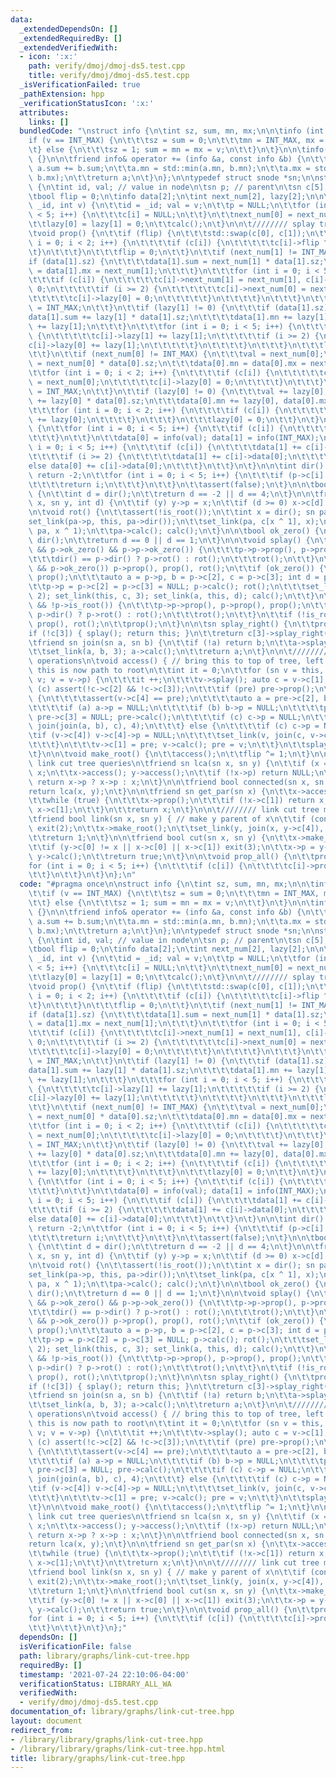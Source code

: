 ```yaml
---
data:
  _extendedDependsOn: []
  _extendedRequiredBy: []
  _extendedVerifiedWith:
  - icon: ':x:'
    path: verify/dmoj/dmoj-ds5.test.cpp
    title: verify/dmoj/dmoj-ds5.test.cpp
  _isVerificationFailed: true
  _pathExtension: hpp
  _verificationStatusIcon: ':x:'
  attributes:
    links: []
  bundledCode: "\nstruct info {\n\tint sz, sum, mn, mx;\n\n\tinfo (int v) {\n\t\t\
    if (v == INT_MAX) {\n\t\t\tsz = sum = 0;\n\t\t\tmn = INT_MAX, mx = INT_MIN;\n\t\
    \t} else {\n\t\t\tsz = 1; sum = mn = mx = v;\n\t\t}\n\t}\n\n\tinfo() : info(INT_MAX)\
    \ {}\n\n\tfriend info& operator += (info &a, const info &b) {\n\t\ta.sz += b.sz,\
    \ a.sum += b.sum;\n\t\ta.mn = std::min(a.mn, b.mn);\n\t\ta.mx = std::max(a.mx,\
    \ b.mx);\n\t\treturn a;\n\t}\n};\n\ntypedef struct snode *sn;\n\nstruct snode\
    \ {\n\tint id, val; // value in node\n\tsn p; // parent\n\tsn c[5]; // children\n\
    \tbool flip = 0;\n\tinfo data[2];\n\tint next_num[2], lazy[2];\n\n\tsnode(int\
    \ _id, int v) {\n\t\tid = _id; val = v;\n\t\tp = NULL;\n\t\tfor (int i = 0; i\
    \ < 5; i++) {\n\t\t\tc[i] = NULL;\n\t\t}\n\t\tnext_num[0] = next_num[1] = INT_MAX;\n\
    \t\tlazy[0] = lazy[1] = 0;\n\t\tcalc();\n\t}\n\n\t//////// splay tree operations\n\
    \tvoid prop() {\n\t\tif (flip) {\n\t\t\tstd::swap(c[0], c[1]);\n\t\t\tfor (int\
    \ i = 0; i < 2; i++) {\n\t\t\t\tif (c[i]) {\n\t\t\t\t\tc[i]->flip ^= 1;\n\t\t\t\
    \t}\n\t\t\t}\n\t\t\tflip = 0;\n\t\t}\n\t\tif (next_num[1] != INT_MAX) {\n\t\t\t\
    if (data[1].sz) {\n\t\t\t\tdata[1].sum = next_num[1] * data[1].sz;\n\t\t\t\tdata[1].mn\
    \ = data[1].mx = next_num[1];\n\t\t\t}\n\t\t\tfor (int i = 0; i < 5; i++) {\n\t\
    \t\t\tif (c[i]) {\n\t\t\t\t\tc[i]->next_num[1] = next_num[1], c[i]->lazy[1] =\
    \ 0;\n\t\t\t\t\tif (i >= 2) {\n\t\t\t\t\t\tc[i]->next_num[0] = next_num[1];\n\t\
    \t\t\t\t\tc[i]->lazy[0] = 0;\n\t\t\t\t\t}\n\t\t\t\t}\n\t\t\t}\n\t\t\tnext_num[1]\
    \ = INT_MAX;\n\t\t}\n\t\tif (lazy[1] != 0) {\n\t\t\tif (data[1].sz) {\n\t\t\t\t\
    data[1].sum += lazy[1] * data[1].sz;\n\t\t\t\tdata[1].mn += lazy[1], data[1].mx\
    \ += lazy[1];\n\t\t\t}\n\t\t\tfor (int i = 0; i < 5; i++) {\n\t\t\t\tif (c[i])\
    \ {\n\t\t\t\t\tc[i]->lazy[1] += lazy[1];\n\t\t\t\t\tif (i >= 2) {\n\t\t\t\t\t\t\
    c[i]->lazy[0] += lazy[1];\n\t\t\t\t\t}\n\t\t\t\t}\n\t\t\t}\n\t\t\tlazy[1] = 0;\n\
    \t\t}\n\t\tif (next_num[0] != INT_MAX) {\n\t\t\tval = next_num[0];\n\t\t\tdata[0].sum\
    \ = next_num[0] * data[0].sz;\n\t\t\tdata[0].mn = data[0].mx = next_num[0];\n\t\
    \t\tfor (int i = 0; i < 2; i++) {\n\t\t\t\tif (c[i]) {\n\t\t\t\t\tc[i]->next_num[0]\
    \ = next_num[0];\n\t\t\t\t\tc[i]->lazy[0] = 0;\n\t\t\t\t}\n\t\t\t}\n\t\t\tnext_num[0]\
    \ = INT_MAX;\n\t\t}\n\t\tif (lazy[0] != 0) {\n\t\t\tval += lazy[0];\n\t\t\tdata[0].sum\
    \ += lazy[0] * data[0].sz;\n\t\t\tdata[0].mn += lazy[0], data[0].mx += lazy[0];\n\
    \t\t\tfor (int i = 0; i < 2; i++) {\n\t\t\t\tif (c[i]) {\n\t\t\t\t\tc[i]->lazy[0]\
    \ += lazy[0];\n\t\t\t\t}\n\t\t\t}\n\t\t\tlazy[0] = 0;\n\t\t}\n\t}\n\n\tvoid calc()\
    \ {\n\t\tfor (int i = 0; i < 5; i++) {\n\t\t\tif (c[i]) {\n\t\t\t\tc[i]->prop();\n\
    \t\t\t}\n\t\t}\n\t\tdata[0] = info(val); data[1] = info(INT_MAX);\n\t\tfor (int\
    \ i = 0; i < 5; i++) {\n\t\t\tif (c[i]) {\n\t\t\t\tdata[1] += c[i]->data[1];\n\
    \t\t\t\tif (i >= 2) {\n\t\t\t\t\tdata[1] += c[i]->data[0];\n\t\t\t\t}\n\t\t\t\t\
    else data[0] += c[i]->data[0];\n\t\t\t}\n\t\t}\n\t}\n\n\tint dir() {\n\t\tif (!p)\
    \ return -2;\n\t\tfor (int i = 0; i < 5; i++) {\n\t\t\tif (p->c[i] == this) {\n\
    \t\t\t\treturn i;\n\t\t\t}\n\t\t}\n\t\tassert(false);\n\t}\n\n\tbool is_root()\
    \ {\n\t\tint d = dir();\n\t\treturn d == -2 || d == 4;\n\t}\n\n\tfriend void set_link(sn\
    \ x, sn y, int d) {\n\t\tif (y) y->p = x;\n\t\tif (d >= 0) x->c[d] = y;\n\t}\n\
    \n\tvoid rot() {\n\t\tassert(!is_root());\n\t\tint x = dir(); sn pa = p;\n\t\t\
    set_link(pa->p, this, pa->dir());\n\t\tset_link(pa, c[x ^ 1], x);\n\t\tset_link(this,\
    \ pa, x ^ 1);\n\t\tpa->calc(); calc();\n\t}\n\n\tbool ok_zero() {\n\t\tint d =\
    \ dir();\n\t\treturn d == 0 || d == 1;\n\t}\n\n\tvoid splay() {\n\t\twhile (ok_zero()\
    \ && p->ok_zero() && p->p->ok_zero()) {\n\t\t\tp->p->prop(), p->prop(), prop();\n\
    \t\t\tdir() == p->dir() ? p->rot() : rot();\n\t\t\trot();\n\t\t}\n\t\tif (ok_zero()\
    \ && p->ok_zero()) p->prop(), prop(), rot();\n\t\tif (ok_zero()) {\n\t\t\tp->prop(),\
    \ prop();\n\t\t\tauto a = p->p, b = p->c[2], c = p->c[3]; int d = p->dir();\n\t\
    \t\tp->p = p->c[2] = p->c[3] = NULL; p->calc(); rot();\n\t\t\tset_link(this, b,\
    \ 2); set_link(this, c, 3); set_link(a, this, d); calc();\n\t\t}\n\t\twhile (!is_root()\
    \ && !p->is_root()) {\n\t\t\tp->p->prop(), p->prop(), prop();\n\t\t\tdir() ==\
    \ p->dir() ? p->rot() : rot();\n\t\t\trot();\n\t\t}\n\t\tif (!is_root()) p->prop(),\
    \ prop(), rot();\n\t\tprop();\n\t}\n\n\tsn splay_right() {\n\t\tprop();\n\t\t\
    if (!c[3]) { splay(); return this; }\n\t\treturn c[3]->splay_right();\n\t}\n\n\
    \tfriend sn join(sn a, sn b) {\n\t\tif (!a) return b;\n\t\ta->splay(); a = a->splay_right();\n\
    \t\tset_link(a, b, 3); a->calc();\n\t\treturn a;\n\t}\n\n\t//////// link cut tree\
    \ operations\n\tvoid access() { // bring this to top of tree, left subtree of\
    \ this is now path to root\n\t\tint it = 0;\n\t\tfor (sn v = this, pre = NULL;\
    \ v; v = v->p) {\n\t\t\tit ++;\n\t\t\tv->splay(); auto c = v->c[1];\n\t\t\tif\
    \ (c) assert(!c->c[2] && !c->c[3]);\n\t\t\tif (pre) pre->prop();\n\t\t\tif (pre)\
    \ {\n\t\t\t\tassert(v->c[4] == pre);\n\t\t\t\tauto a = pre->c[2], b = pre->c[3];\n\
    \t\t\t\tif (a) a->p = NULL;\n\t\t\t\tif (b) b->p = NULL;\n\t\t\t\tpre->c[2] =\
    \ pre->c[3] = NULL; pre->calc();\n\t\t\t\tif (c) c->p = NULL;\n\t\t\t\tset_link(v,\
    \ join(join(a, b), c), 4);\n\t\t\t} else {\n\t\t\t\tif (c) c->p = NULL;\n\t\t\t\
    \tif (v->c[4]) v->c[4]->p = NULL;\n\t\t\t\tset_link(v, join(c, v->c[4]), 4);\n\
    \t\t\t}\n\t\t\tv->c[1] = pre; v->calc(); pre = v;\n\t\t}\n\t\tsplay(); assert(!c[1]);\n\
    \t}\n\n\tvoid make_root() {\n\t\taccess();\n\t\tflip ^= 1;\n\t}\n\n\t////////\
    \ link cut tree queries\n\tfriend sn lca(sn x, sn y) {\n\t\tif (x == y) return\
    \ x;\n\t\tx->access(); y->access();\n\t\tif (!x->p) return NULL;\n\t\tx->splay();\
    \ return x->p ? x->p : x;\n\t}\n\n\tfriend bool connected(sn x, sn y) {\n\t\t\
    return lca(x, y);\n\t}\n\n\tfriend sn get_par(sn x) {\n\t\tx->access(); x = x->c[0];\n\
    \t\twhile (true) {\n\t\t\tx->prop();\n\t\t\tif (!x->c[1]) return x;\n\t\t\tx =\
    \ x->c[1];\n\t\t}\n\t\treturn x;\n\t}\n\n\t//////// link cut tree modifications\n\
    \tfriend bool link(sn x, sn y) { // make y parent of x\n\t\tif (connected(x, y))\
    \ exit(2);\n\t\tx->make_root();\n\t\tset_link(y, join(x, y->c[4]), 4);\n\t\ty->calc();\n\
    \t\treturn 1;\n\t}\n\n\tfriend bool cut(sn x, sn y) {\n\t\tx->make_root(); y->access();\n\
    \t\tif (y->c[0] != x || x->c[0] || x->c[1]) exit(3);\n\t\tx->p = y->c[0] = NULL;\
    \ y->calc();\n\t\treturn true;\n\t}\n\n\tvoid prop_all() {\n\t\tprop();\n\t\t\
    for (int i = 0; i < 5; i++) {\n\t\t\tif (c[i]) {\n\t\t\t\tc[i]->prop_all();\n\t\
    \t\t}\n\t\t}\n\t}\n};\n"
  code: "#pragma once\n\nstruct info {\n\tint sz, sum, mn, mx;\n\n\tinfo (int v) {\n\
    \t\tif (v == INT_MAX) {\n\t\t\tsz = sum = 0;\n\t\t\tmn = INT_MAX, mx = INT_MIN;\n\
    \t\t} else {\n\t\t\tsz = 1; sum = mn = mx = v;\n\t\t}\n\t}\n\n\tinfo() : info(INT_MAX)\
    \ {}\n\n\tfriend info& operator += (info &a, const info &b) {\n\t\ta.sz += b.sz,\
    \ a.sum += b.sum;\n\t\ta.mn = std::min(a.mn, b.mn);\n\t\ta.mx = std::max(a.mx,\
    \ b.mx);\n\t\treturn a;\n\t}\n};\n\ntypedef struct snode *sn;\n\nstruct snode\
    \ {\n\tint id, val; // value in node\n\tsn p; // parent\n\tsn c[5]; // children\n\
    \tbool flip = 0;\n\tinfo data[2];\n\tint next_num[2], lazy[2];\n\n\tsnode(int\
    \ _id, int v) {\n\t\tid = _id; val = v;\n\t\tp = NULL;\n\t\tfor (int i = 0; i\
    \ < 5; i++) {\n\t\t\tc[i] = NULL;\n\t\t}\n\t\tnext_num[0] = next_num[1] = INT_MAX;\n\
    \t\tlazy[0] = lazy[1] = 0;\n\t\tcalc();\n\t}\n\n\t//////// splay tree operations\n\
    \tvoid prop() {\n\t\tif (flip) {\n\t\t\tstd::swap(c[0], c[1]);\n\t\t\tfor (int\
    \ i = 0; i < 2; i++) {\n\t\t\t\tif (c[i]) {\n\t\t\t\t\tc[i]->flip ^= 1;\n\t\t\t\
    \t}\n\t\t\t}\n\t\t\tflip = 0;\n\t\t}\n\t\tif (next_num[1] != INT_MAX) {\n\t\t\t\
    if (data[1].sz) {\n\t\t\t\tdata[1].sum = next_num[1] * data[1].sz;\n\t\t\t\tdata[1].mn\
    \ = data[1].mx = next_num[1];\n\t\t\t}\n\t\t\tfor (int i = 0; i < 5; i++) {\n\t\
    \t\t\tif (c[i]) {\n\t\t\t\t\tc[i]->next_num[1] = next_num[1], c[i]->lazy[1] =\
    \ 0;\n\t\t\t\t\tif (i >= 2) {\n\t\t\t\t\t\tc[i]->next_num[0] = next_num[1];\n\t\
    \t\t\t\t\tc[i]->lazy[0] = 0;\n\t\t\t\t\t}\n\t\t\t\t}\n\t\t\t}\n\t\t\tnext_num[1]\
    \ = INT_MAX;\n\t\t}\n\t\tif (lazy[1] != 0) {\n\t\t\tif (data[1].sz) {\n\t\t\t\t\
    data[1].sum += lazy[1] * data[1].sz;\n\t\t\t\tdata[1].mn += lazy[1], data[1].mx\
    \ += lazy[1];\n\t\t\t}\n\t\t\tfor (int i = 0; i < 5; i++) {\n\t\t\t\tif (c[i])\
    \ {\n\t\t\t\t\tc[i]->lazy[1] += lazy[1];\n\t\t\t\t\tif (i >= 2) {\n\t\t\t\t\t\t\
    c[i]->lazy[0] += lazy[1];\n\t\t\t\t\t}\n\t\t\t\t}\n\t\t\t}\n\t\t\tlazy[1] = 0;\n\
    \t\t}\n\t\tif (next_num[0] != INT_MAX) {\n\t\t\tval = next_num[0];\n\t\t\tdata[0].sum\
    \ = next_num[0] * data[0].sz;\n\t\t\tdata[0].mn = data[0].mx = next_num[0];\n\t\
    \t\tfor (int i = 0; i < 2; i++) {\n\t\t\t\tif (c[i]) {\n\t\t\t\t\tc[i]->next_num[0]\
    \ = next_num[0];\n\t\t\t\t\tc[i]->lazy[0] = 0;\n\t\t\t\t}\n\t\t\t}\n\t\t\tnext_num[0]\
    \ = INT_MAX;\n\t\t}\n\t\tif (lazy[0] != 0) {\n\t\t\tval += lazy[0];\n\t\t\tdata[0].sum\
    \ += lazy[0] * data[0].sz;\n\t\t\tdata[0].mn += lazy[0], data[0].mx += lazy[0];\n\
    \t\t\tfor (int i = 0; i < 2; i++) {\n\t\t\t\tif (c[i]) {\n\t\t\t\t\tc[i]->lazy[0]\
    \ += lazy[0];\n\t\t\t\t}\n\t\t\t}\n\t\t\tlazy[0] = 0;\n\t\t}\n\t}\n\n\tvoid calc()\
    \ {\n\t\tfor (int i = 0; i < 5; i++) {\n\t\t\tif (c[i]) {\n\t\t\t\tc[i]->prop();\n\
    \t\t\t}\n\t\t}\n\t\tdata[0] = info(val); data[1] = info(INT_MAX);\n\t\tfor (int\
    \ i = 0; i < 5; i++) {\n\t\t\tif (c[i]) {\n\t\t\t\tdata[1] += c[i]->data[1];\n\
    \t\t\t\tif (i >= 2) {\n\t\t\t\t\tdata[1] += c[i]->data[0];\n\t\t\t\t}\n\t\t\t\t\
    else data[0] += c[i]->data[0];\n\t\t\t}\n\t\t}\n\t}\n\n\tint dir() {\n\t\tif (!p)\
    \ return -2;\n\t\tfor (int i = 0; i < 5; i++) {\n\t\t\tif (p->c[i] == this) {\n\
    \t\t\t\treturn i;\n\t\t\t}\n\t\t}\n\t\tassert(false);\n\t}\n\n\tbool is_root()\
    \ {\n\t\tint d = dir();\n\t\treturn d == -2 || d == 4;\n\t}\n\n\tfriend void set_link(sn\
    \ x, sn y, int d) {\n\t\tif (y) y->p = x;\n\t\tif (d >= 0) x->c[d] = y;\n\t}\n\
    \n\tvoid rot() {\n\t\tassert(!is_root());\n\t\tint x = dir(); sn pa = p;\n\t\t\
    set_link(pa->p, this, pa->dir());\n\t\tset_link(pa, c[x ^ 1], x);\n\t\tset_link(this,\
    \ pa, x ^ 1);\n\t\tpa->calc(); calc();\n\t}\n\n\tbool ok_zero() {\n\t\tint d =\
    \ dir();\n\t\treturn d == 0 || d == 1;\n\t}\n\n\tvoid splay() {\n\t\twhile (ok_zero()\
    \ && p->ok_zero() && p->p->ok_zero()) {\n\t\t\tp->p->prop(), p->prop(), prop();\n\
    \t\t\tdir() == p->dir() ? p->rot() : rot();\n\t\t\trot();\n\t\t}\n\t\tif (ok_zero()\
    \ && p->ok_zero()) p->prop(), prop(), rot();\n\t\tif (ok_zero()) {\n\t\t\tp->prop(),\
    \ prop();\n\t\t\tauto a = p->p, b = p->c[2], c = p->c[3]; int d = p->dir();\n\t\
    \t\tp->p = p->c[2] = p->c[3] = NULL; p->calc(); rot();\n\t\t\tset_link(this, b,\
    \ 2); set_link(this, c, 3); set_link(a, this, d); calc();\n\t\t}\n\t\twhile (!is_root()\
    \ && !p->is_root()) {\n\t\t\tp->p->prop(), p->prop(), prop();\n\t\t\tdir() ==\
    \ p->dir() ? p->rot() : rot();\n\t\t\trot();\n\t\t}\n\t\tif (!is_root()) p->prop(),\
    \ prop(), rot();\n\t\tprop();\n\t}\n\n\tsn splay_right() {\n\t\tprop();\n\t\t\
    if (!c[3]) { splay(); return this; }\n\t\treturn c[3]->splay_right();\n\t}\n\n\
    \tfriend sn join(sn a, sn b) {\n\t\tif (!a) return b;\n\t\ta->splay(); a = a->splay_right();\n\
    \t\tset_link(a, b, 3); a->calc();\n\t\treturn a;\n\t}\n\n\t//////// link cut tree\
    \ operations\n\tvoid access() { // bring this to top of tree, left subtree of\
    \ this is now path to root\n\t\tint it = 0;\n\t\tfor (sn v = this, pre = NULL;\
    \ v; v = v->p) {\n\t\t\tit ++;\n\t\t\tv->splay(); auto c = v->c[1];\n\t\t\tif\
    \ (c) assert(!c->c[2] && !c->c[3]);\n\t\t\tif (pre) pre->prop();\n\t\t\tif (pre)\
    \ {\n\t\t\t\tassert(v->c[4] == pre);\n\t\t\t\tauto a = pre->c[2], b = pre->c[3];\n\
    \t\t\t\tif (a) a->p = NULL;\n\t\t\t\tif (b) b->p = NULL;\n\t\t\t\tpre->c[2] =\
    \ pre->c[3] = NULL; pre->calc();\n\t\t\t\tif (c) c->p = NULL;\n\t\t\t\tset_link(v,\
    \ join(join(a, b), c), 4);\n\t\t\t} else {\n\t\t\t\tif (c) c->p = NULL;\n\t\t\t\
    \tif (v->c[4]) v->c[4]->p = NULL;\n\t\t\t\tset_link(v, join(c, v->c[4]), 4);\n\
    \t\t\t}\n\t\t\tv->c[1] = pre; v->calc(); pre = v;\n\t\t}\n\t\tsplay(); assert(!c[1]);\n\
    \t}\n\n\tvoid make_root() {\n\t\taccess();\n\t\tflip ^= 1;\n\t}\n\n\t////////\
    \ link cut tree queries\n\tfriend sn lca(sn x, sn y) {\n\t\tif (x == y) return\
    \ x;\n\t\tx->access(); y->access();\n\t\tif (!x->p) return NULL;\n\t\tx->splay();\
    \ return x->p ? x->p : x;\n\t}\n\n\tfriend bool connected(sn x, sn y) {\n\t\t\
    return lca(x, y);\n\t}\n\n\tfriend sn get_par(sn x) {\n\t\tx->access(); x = x->c[0];\n\
    \t\twhile (true) {\n\t\t\tx->prop();\n\t\t\tif (!x->c[1]) return x;\n\t\t\tx =\
    \ x->c[1];\n\t\t}\n\t\treturn x;\n\t}\n\n\t//////// link cut tree modifications\n\
    \tfriend bool link(sn x, sn y) { // make y parent of x\n\t\tif (connected(x, y))\
    \ exit(2);\n\t\tx->make_root();\n\t\tset_link(y, join(x, y->c[4]), 4);\n\t\ty->calc();\n\
    \t\treturn 1;\n\t}\n\n\tfriend bool cut(sn x, sn y) {\n\t\tx->make_root(); y->access();\n\
    \t\tif (y->c[0] != x || x->c[0] || x->c[1]) exit(3);\n\t\tx->p = y->c[0] = NULL;\
    \ y->calc();\n\t\treturn true;\n\t}\n\n\tvoid prop_all() {\n\t\tprop();\n\t\t\
    for (int i = 0; i < 5; i++) {\n\t\t\tif (c[i]) {\n\t\t\t\tc[i]->prop_all();\n\t\
    \t\t}\n\t\t}\n\t}\n};"
  dependsOn: []
  isVerificationFile: false
  path: library/graphs/link-cut-tree.hpp
  requiredBy: []
  timestamp: '2021-07-24 22:10:06-04:00'
  verificationStatus: LIBRARY_ALL_WA
  verifiedWith:
  - verify/dmoj/dmoj-ds5.test.cpp
documentation_of: library/graphs/link-cut-tree.hpp
layout: document
redirect_from:
- /library/library/graphs/link-cut-tree.hpp
- /library/library/graphs/link-cut-tree.hpp.html
title: library/graphs/link-cut-tree.hpp
---
```

